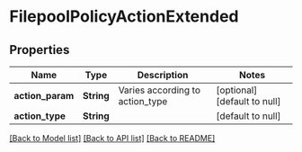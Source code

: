 # FilepoolPolicyActionExtended

## Properties
Name | Type | Description | Notes
------------ | ------------- | ------------- | -------------
**action_param** | **String** | Varies according to action_type | [optional] [default to null]
**action_type** | **String** |  | [default to null]

[[Back to Model list]](../README.md#documentation-for-models) [[Back to API list]](../README.md#documentation-for-api-endpoints) [[Back to README]](../README.md)


